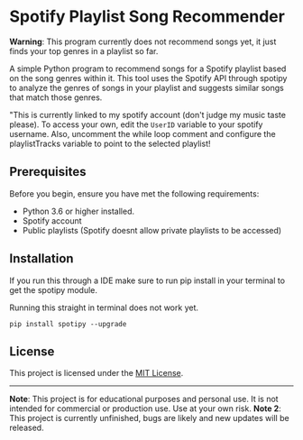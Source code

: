 # Spotify Playlist Song Recommender

**Warning**: This program currently does not recommend songs yet, it just finds your top genres in a playlist so far.

A simple Python program to recommend songs for a Spotify playlist based on the song genres within it. This tool uses the Spotify API through spotipy to analyze the genres of songs in your playlist and suggests similar songs that match those genres.

"This is currently linked to my spotify account (don't judge my music taste please). To access your own, edit the ```UserID``` variable to your spotify username. Also, uncomment the while loop comment and configure the playlistTracks variable to point to the selected playlist!


## Prerequisites

Before you begin, ensure you have met the following requirements:

- Python 3.6 or higher installed.
- Spotify account
- Public playlists (Spotify doesnt allow private playlists to be accessed)

## Installation

If you run this through a IDE make sure to run pip install in your terminal to get the spotipy module.

Running this straight in terminal does not work yet.

```pip install spotipy --upgrade```


## License

This project is licensed under the [MIT License](LICENSE).

---

**Note**: This project is for educational purposes and personal use. It is not intended for commercial or production use. Use at your own risk.
**Note 2**: This project is currently unfinished, bugs are likely and new updates will be released.
